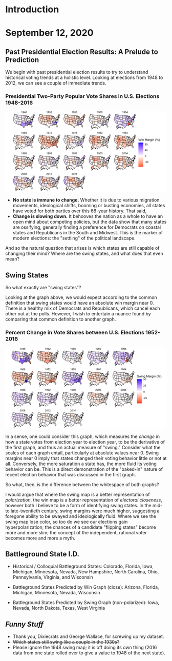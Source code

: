 # Introduction

# September 12, 2020



## Past Presidential Election Results: A Prelude to Prediction


We begin with past presidential election results to try to understand historical
voting trends at a holistic level. Looking at elections from 1948 to 2012, we
can see a couple of immediate trends.


### Presidential Two-Party Popular Vote Shares in U.S. Elections 1948-2016

![Win Margins](../figures/intro/popvote_win_margin.png)


- **No state is immune to change.** Whether it is due to various migration
movements, ideological shifts, booming or busting economies, all states have
voted for both parties over this 68-year history. That said,
- **Change is slowing down.** It behooves the nation as a whole to have an open
mind about competing policies, but the data show that many states are ossifying,
generally finding a preference for Democrats on coastal states and Republicans
in the South and Midwest. This is the marker of modern elections: the "settling"
of the political landscape.


And so the natural question that arises is which states are still capable of
changing their mind? Where are the swing states, and what does that even mean?



## Swing States


So what exactly are "swing states"?

Looking at the graph above, we would expect according to the common definition
that swing states would have an absolute win margin near 0. There is a healthy
mix of Democrats and Republicans, which cancel each other out at the polls.
However, I wish to entertain a nuance found by comparing that common definition
to another graph.


### Percent Change in Vote Shares between U.S. Elections 1952-2016

![Swing Margins](../figures/intro/popvote_swing_margin.png)


In a sense, one could consider this graph, which measures the _change_ in how a
state votes from election year to election year, to be the derivative of the
first graph, and thus an actual measure of "swing." Consider what the scales of
each graph entail, particularly at absolute values near 0. Swing margins near 0
imply that states changed their voting behavior little or not at all.
Conversely, the more saturation a state has, the more fluid its voting behavior
can be. This is a direct demonstration of the "baked-in" nature of recent
election behavior that was discussed in the first graph.

So what, then, is the difference between the whitespace of both graphs?

I would argue that where the swing map is a better representation of
_polarization_, the win map is a better representation of _electoral closeness_,
however both I believe to be a form of identifying swing states. In the mid- to
late-twentieth century, swing margins were much higher, suggesting a foregone
ability to be swayed and ideologically fluid. Where we see the swing map lose
color, so too do we see our elections gain hyperpolarization; the chances of a
candidate "flipping states" become more and more slim; the concept of the
independent, rational voter becomes more and more a myth.



## Battleground State I.D.


- Historical / Colloquial Battleground States: Colorado, Florida, Iowa,
Michigan, Minnesota, Nevada, New Hampshire, North Carolina, Ohio, Pennsylvania,
Virginia, and Wisconsin

- Battleground States Predicted by Win Graph (close): Arizona, Florida,
Michigan, Minnesota, Nevada, Wisconsin

- Battleground States Predicted by Swing Graph (non-polarized): Iowa, Nevada,
North Dakota, Texas, West Virginia



## **_Funny Stuff_**


- Thank you, Dixiecrats and George Wallace, for screwing up my dataset.
- ~~Which states still swing like a couple in the 1930s?~~
- Please ignore the 1948 swing map; it is off doing its own thing (2016 data
from one state rolled over to give a value to 1948 of the next state).
